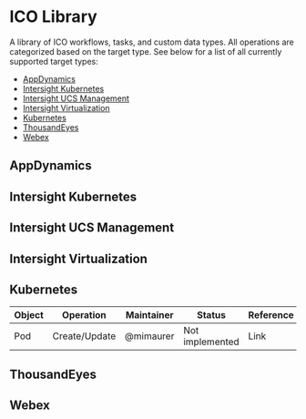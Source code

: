 # ICO Library
A library of ICO workflows, tasks, and custom data types. All operations are categorized based on the target type. See below for a list of all currently supported target types:
* [AppDynamics](#AppDynamics)
* [Intersight Kubernetes](#intersight-kubernetes)
* [Intersight UCS Management](#intersight-ucs-management)
* [Intersight Virtualization](#intersight-virtualization)
* [Kubernetes](#Kubernetes)
* [ThousandEyes](#ThousandEyes)
* [Webex](#Webex)


## AppDynamics

## Intersight Kubernetes

## Intersight UCS Management

## Intersight Virtualization

## Kubernetes
| Object                    | Operation     | Maintainer | Status          | Reference                         |
|---------------------------|---------------|------------|-----------------|-----------------------------------|
| Pod                       | Create/Update | @mimaurer  | Not implemented | Link                              |

## ThousandEyes

## Webex
